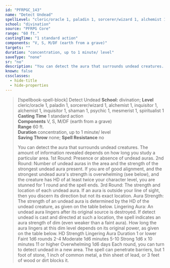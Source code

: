 ```yaml
---
id: "PFRPGC_143"
name: "Detect Undead"
spellLevel: "cleric/oracle 1, paladin 1, sorcerer/wizard 1, alchemist 1, inquisitor 1, alchemist 1, inquisitor 1, shaman 1, psychic 1, mesmerist 1, spiritualist 1"
school: "divination"
source: "PFRPG Core"
range: "60 ft."
castingTime: "1 standard action"
components: "V, S, M/DF (earth from a grave)"
targets: ""
duration: "concentration, up to 1 minute/ level"
saveType: "none"
sr: "no"
description: "You can detect the aura that surrounds undead creatures. The amount of information revealed depends on how long you study a particular area. 1st Round: Presence or absence of undead auras. 2nd Round: Number of undead auras in the area and the strength of the strongest undead aura present. If you are of good alignment, and the strongest undead aura's strength is overwhelming (see below), and the creature has HD of at least twice your character level, you are stunned for 1 round and the spell ends. 3rd Round: The strength and location of each undead aura. If an aura is outside your line of sight, then you discern its direction but not its exact location. Aura Strength: The strength of an undead aura is determined by the HD of the undead creature, as given on the table below. Lingering Aura: An undead aura lingers after its original source is destroyed. If detect undead is cast and directed at such a location, the spell indicates an aura strength of dim (even weaker than a faint aura). How long the aura lingers at this dim level depends on its original power, as given on the table below. HD Strength Lingering Aura Duration 1 or lower Faint 1d6 rounds 2-4 Moderate 1d6 minutes 5-10 Strong 1d6 x 10 minutes 11 or higher Overwhelming 1d6 days  Each round, you can turn to detect undead in a new area. The spell can penetrate barriers, but 1 foot of stone, 1 inch of common metal, a thin sheet of lead, or 3 feet of wood or dirt blocks it."
known: false
cssclasses:
  - hide-title
  - hide-properties
---
```


> [!spellbook-spell-block] Detect Undead
> **School:** divination; **Level** cleric/oracle 1, paladin 1, sorcerer/wizard 1, alchemist 1, inquisitor 1, alchemist 1, inquisitor 1, shaman 1, psychic 1, mesmerist 1, spiritualist 1
> **Casting Time** 1 standard action  
> **Components** V, S, M/DF (earth from a grave)  
> **Range** 60 ft.  
> **Duration** concentration, up to 1 minute/ level  
> **Saving Throw** none; **Spell Resistance** no
> 
> You can detect the aura that surrounds undead creatures. The amount of information revealed depends on how long you study a particular area. 1st Round: Presence or absence of undead auras. 2nd Round: Number of undead auras in the area and the strength of the strongest undead aura present. If you are of good alignment, and the strongest undead aura's strength is overwhelming (see below), and the creature has HD of at least twice your character level, you are stunned for 1 round and the spell ends. 3rd Round: The strength and location of each undead aura. If an aura is outside your line of sight, then you discern its direction but not its exact location. Aura Strength: The strength of an undead aura is determined by the HD of the undead creature, as given on the table below. Lingering Aura: An undead aura lingers after its original source is destroyed. If detect undead is cast and directed at such a location, the spell indicates an aura strength of dim (even weaker than a faint aura). How long the aura lingers at this dim level depends on its original power, as given on the table below. HD Strength Lingering Aura Duration 1 or lower Faint 1d6 rounds 2-4 Moderate 1d6 minutes 5-10 Strong 1d6 x 10 minutes 11 or higher Overwhelming 1d6 days  Each round, you can turn to detect undead in a new area. The spell can penetrate barriers, but 1 foot of stone, 1 inch of common metal, a thin sheet of lead, or 3 feet of wood or dirt blocks it.